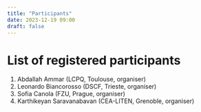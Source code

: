 ```yaml
---
title: "Participants"
date: 2023-12-19 09:00
draft: false
---
```


# List of registered participants

1. Abdallah Ammar (LCPQ, Toulouse, organiser) <!-- aammar@irsamc.ups-tlse.fr -->
2. Leonardo Biancorosso (DSCF, Trieste, organiser) <!-- leonardo.biancorosso@phd.units.it -->
3. Sofia Canola (FZU, Prague, organiser) <!-- canola@fzu.cz -->
4. Karthikeyan Saravanabavan (CEA-LITEN, Grenoble, organiser) <!-- karthikeyan.saravanabavan@cea.fr -->

